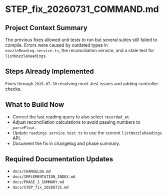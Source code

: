 # STEP_fix_20260731_COMMAND.md

## Project Context Summary
The previous fixes allowed unit tests to run but several suites still failed to compile. Errors were caused by outdated types in `nozzleReading.service.ts`, the reconciliation service, and a stale test for `listNozzleReadings`.

## Steps Already Implemented
Fixes through `2026-07-30` resolving most Jest issues and adding controller checks.

## What to Build Now
- Correct the last reading query to also select `recorded_at`.
- Adjust reconciliation calculations to avoid passing numbers to `parseFloat`.
- Update `readings.service.test.ts` to use the current `listNozzleReadings` API.
- Document the fix in changelog and phase summary.

## Required Documentation Updates
- `docs/CHANGELOG.md`
- `docs/IMPLEMENTATION_INDEX.md`
- `docs/PHASE_2_SUMMARY.md`
- `docs/STEP_fix_20260731.md`
